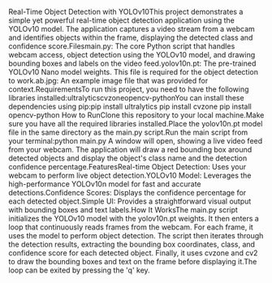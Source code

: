 Real-Time Object Detection with YOLOv10This project demonstrates a simple yet powerful real-time object detection application using the YOLOv10 model. The application captures a video stream from a webcam and identifies objects within the frame, displaying the detected class and confidence score.Filesmain.py: The core Python script that handles webcam access, object detection using the YOLOv10 model, and drawing bounding boxes and labels on the video feed.yolov10n.pt: The pre-trained YOLOv10 Nano model weights. This file is required for the object detection to work.ab.jpg: An example image file that was provided for context.RequirementsTo run this project, you need to have the following libraries installed:ultralyticscvzoneopencv-pythonYou can install these dependencies using pip:pip install ultralytics
pip install cvzone
pip install opencv-python
How to RunClone this repository to your local machine.Make sure you have all the required libraries installed.Place the yolov10n.pt model file in the same directory as the main.py script.Run the main script from your terminal:python main.py
A window will open, showing a live video feed from your webcam. The application will draw a red bounding box around detected objects and display the object's class name and the detection confidence percentage.FeaturesReal-time Object Detection: Uses your webcam to perform live object detection.YOLOv10 Model: Leverages the high-performance YOLOv10n model for fast and accurate detections.Confidence Scores: Displays the confidence percentage for each detected object.Simple UI: Provides a straightforward visual output with bounding boxes and text labels.How It WorksThe main.py script initializes the YOLOv10 model with the yolov10n.pt weights. It then enters a loop that continuously reads frames from the webcam. For each frame, it uses the model to perform object detection. The script then iterates through the detection results, extracting the bounding box coordinates, class, and confidence score for each detected object. Finally, it uses cvzone and cv2 to draw the bounding boxes and text on the frame before displaying it.The loop can be exited by pressing the 'q' key.
